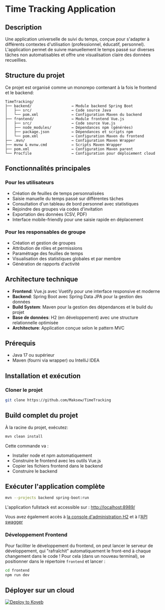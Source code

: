 # Time Tracking Application

## Description
Une application universelle de suivi du temps, conçue pour s'adapter à différents contextes d'utilisation (professionnel, éducatif, personnel). L'application permet de suivre manuellement le temps passé sur diverses tâches non automatisables et offre une visualisation claire des données recueillies.

## Structure du projet
Ce projet est organisé comme un monorepo contenant à la fois le frontend et le backend:

```
TimeTracking/
├── backend/                  → Module backend Spring Boot
│   ├── src/                  → Code source Java
│   └── pom.xml               → Configuration Maven du backend
├── frontend/                 → Module frontend Vue.js
│   ├── src/                  → Code source Vue.js
│   ├── node_modules/         → Dépendances npm (générées)
│   ├── package.json          → Dépendances et scripts npm
│   └── pom.xml               → Configuration Maven du frontend
├── .mvn/                     → Configuration Maven Wrapper
├── mvnw & mvnw.cmd           → Scripts Maven Wrapper
├── pom.xml                   → Configuration Maven parent
└── Procfile                  → Configuration pour déploiement cloud
```

## Fonctionnalités principales

### Pour les utilisateurs
- Création de feuilles de temps personnalisées
- Saisie manuelle du temps passé sur différentes tâches
- Consultation d'un tableau de bord personnel avec statistiques
- Rejoindre des groupes via codes d'invitation
- Exportation des données (CSV, PDF)
- Interface mobile-friendly pour une saisie rapide en déplacement

### Pour les responsables de groupe
- Création et gestion de groupes
- Attribution de rôles et permissions
- Paramétrage des feuilles de temps
- Visualisation des statistiques globales et par membre
- Génération de rapports d'activité

## Architecture technique
- **Frontend**: Vue.js avec Vuetify pour une interface responsive et moderne
- **Backend**: Spring Boot avec Spring Data JPA pour la gestion des données
- **Build System**: Maven pour la gestion des dépendances et le build du projet
- **Base de données**: H2 (en développement) avec une structure relationnelle optimisée
- **Architecture**: Application conçue selon le pattern MVC

## Prérequis
- Java 17 ou supérieur
- Maven (fourni via wrapper) ou IntelliJ IDEA

## Installation et exécution

### Cloner le projet
```bash
git clone https://github.com/Maksew/TimeTracking
```

## Build complet du projet

À la racine du projet, exécutez:
```bash
mvn clean install
```

Cette commande va :
- Installer node et npm automatiquement
- Construire le frontend avec les outils Vue.js
- Copier les fichiers frontend dans le backend
- Construire le backend

## Exécuter l'application complète

```bash
mvn --projects backend spring-boot:run
```

L'application fullstack est accessible sur :  <http://localhost:8989/>

Vous avez également accès à [la console d'administration H2](http://localhost:8989/h2-console) 
et à l'[API swagger](http://localhost:8989/swagger-ui/index.html)

### Développement Frontend
Pour faciliter le développement du frontend, on peut lancer le serveur de développement, qui "rafraîchit" automatiquement le front-end à chaque changement dans le code ! Pour cela (dans un nouveau terminal), se positionner dans le répertoire `frontend` et lancer :

```bash
cd frontend
npm run dev
```

## Déployer sur un cloud

[![Deploy to Koyeb](https://www.koyeb.com/static/images/deploy/button.svg)](https://app.koyeb.com/deploy?name=monorepo&repository=bastide%2Fmonorepo&branch=master&instance_type=free)

